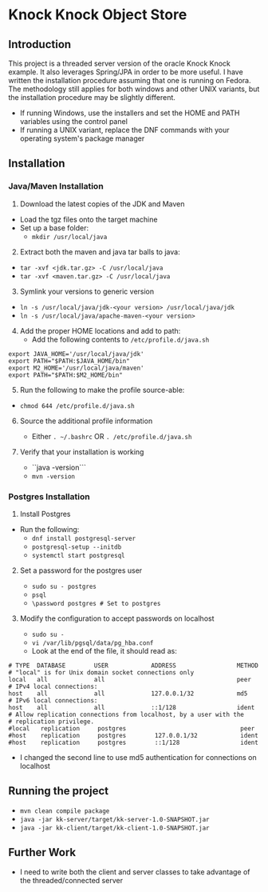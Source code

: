 
# Knock Knock Object Store

## Introduction
This project is a threaded server version of the oracle Knock Knock example. It also leverages Spring/JPA in order to be more useful. I have written the installation procedure assuming that one is running on Fedora. The methodology still applies for both windows and other UNIX variants, but the installation procedure may be slightly different.

* If running Windows, use the installers and set the HOME and PATH variables using the control panel
* If running a UNIX variant, replace the DNF commands with your operating system's package manager

## Installation

### Java/Maven Installation
1. Download the latest copies of the JDK and Maven
  * Load the tgz files onto the target machine
  * Set up a base folder:
    * ```mkdir /usr/local/java```

2. Extract both the maven and java tar balls to java:
  * ```tar -xvf <jdk.tar.gz> -C /usr/local/java```
  * ```tar -xvf <maven.tar.gz> -C /usr/local/java```

3. Symlink your versions to generic version
  * ```ln -s /usr/local/java/jdk-<your version> /usr/local/java/jdk```
  * ```ln -s /usr/local/java/apache-maven-<your version>```

4. Add the proper HOME locations and add to path:
   * Add the following contents to ```/etc/profile.d/java.sh```
```console
export JAVA_HOME='/usr/local/java/jdk'    
export PATH="$PATH:$JAVA_HOME/bin"    
export M2_HOME='/usr/local/java/maven'
export PATH="$PATH:$M2_HOME/bin"
```

5. Run the following to make the profile source-able:
  * ```chmod 644 /etc/profile.d/java.sh```

6. Source the additional profile information
   * Either ```. ~/.bashrc``` OR ```. /etc/profile.d/java.sh```

7. Verify that your installation is working
   * ``java -version```
   * ```mvn -version```

### Postgres Installation

1. Install Postgres
  * Run the following:
    * ```dnf install postgresql-server```
    * ```postgresql-setup --initdb```
    * ```systemctl start postgresql```

2. Set a password for the postgres user
   * ```sudo su - postgres```
   * ```psql```
   * ```\password postgres # Set to postgres```

3. Modify the configuration to accept passwords on localhost
   * ```sudo su -```
   * ```vi /var/lib/pgsql/data/pg_hba.conf```
   * Look at the end of the file, it should read as:
```console
# TYPE  DATABASE        USER            ADDRESS                 METHOD
# "local" is for Unix domain socket connections only
local   all             all                                     peer
# IPv4 local connections:
host    all             all             127.0.0.1/32            md5
# IPv6 local connections:
host    all             all             ::1/128                 ident
# Allow replication connections from localhost, by a user with the
# replication privilege.
#local   replication     postgres                                peer
#host    replication     postgres        127.0.0.1/32            ident
#host    replication     postgres        ::1/128                 ident
```

  * I changed the second line to use md5 authentication for connections on localhost

## Running the project
  * ```mvn clean compile package```
  * ```java -jar kk-server/target/kk-server-1.0-SNAPSHOT.jar```
  * ```java -jar kk-client/target/kk-client-1.0-SNAPSHOT.jar```

## Further Work
* I need to write both the client and server classes to take advantage of the threaded/connected server
